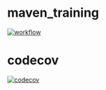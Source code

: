 # maven_training
[![workflow](https://github.com/3shadesblacker/maven_training/actions/workflows/main.yml/badge.svg)](https://github.com/3shadesblacker/maven_training/actions/workflows/build.yml)

# codecov
[![codecov](https://codecov.io/gh/3shadesblacker/maven_training/branch/main/graph/badge.svg)](https://codecov.io/gh/3shadesblacker/maven_training)